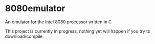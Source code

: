 # 8080emulator
An emulator for the Intel 8080 processor written in C

This project is currently in progress, nothing yet will
happen if you try to download/compile.
